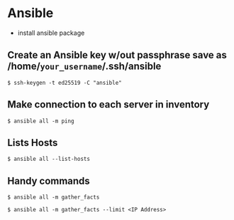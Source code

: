 # Ansible
- install ansible package

## Create an Ansible key w/out passphrase save as /home/```your_username```/.ssh/ansible
```$ ssh-keygen -t ed25519 -C "ansible" ```

## Make connection to each server in inventory

```$ ansible all -m ping```

## Lists Hosts

```$ ansible all --list-hosts```

## Handy commands

```$ ansible all -m gather_facts```

```$ ansible all -m gather_facts --limit <IP Address>```
